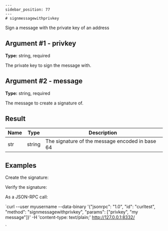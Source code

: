 
    ---
    sidebar_position: 77
    ---
    # signmessagewithprivkey

Sign a message with the private key of an address

## Argument #1 - privkey

**Type:** string, required

The private key to sign the message with.

## Argument #2 - message

**Type:** string, required

The message to create a signature of.

## Result

| Name | Type   | Description                                     |
| ---- | ------ | ----------------------------------------------- |
| str  | string | The signature of the message encoded in base 64 |

## Examples

Create the signature:

Verify the signature:

As a JSON-RPC call:

`curl --user myusername --data-binary '{"jsonrpc": "1.0", "id": "curltest", "method": "signmessagewithprivkey", "params": ["privkey", "my message"]}' -H 'content-type: text/plain;' http://127.0.0.1:8332/

`